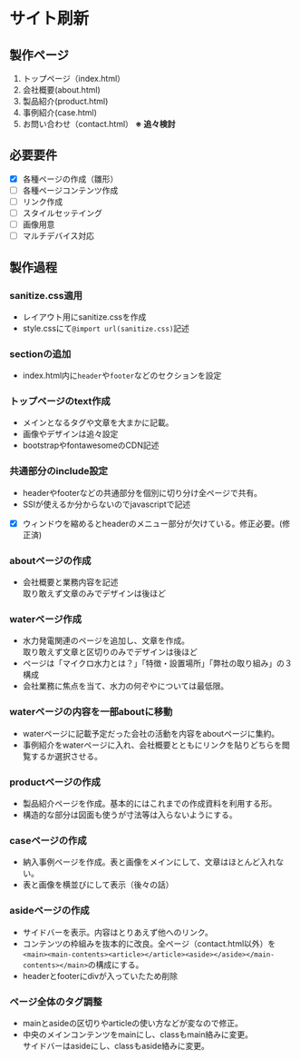 # サイト刷新

## 製作ページ

1. トップページ（index.html）
2. 会社概要(about.html)
3. 製品紹介(product.html)
4. 事例紹介(case.html)
5. お問い合わせ（contact.html）
   **※ 追々検討**

## 必要要件

- [x] 各種ページの作成（雛形）
- [ ] 各種ページコンテンツ作成
- [ ] リンク作成
- [ ] スタイルセッテイング
- [ ] 画像用意
- [ ] マルチデバイス対応

## 製作過程
 ### sanitize.css適用
  - レイアウト用にsanitize.cssを作成
  - style.cssにて```@import url(sanitize.css)```記述

 ### sectionの追加
  - index.html内に```header```や```footer```などのセクションを設定

 ### トップページのtext作成
  - メインとなるタグや文章を大まかに記載。
  - 画像やデザインは追々設定
  - bootstrapやfontawesomeのCDN記述
  
 ### 共通部分のinclude設定
  - headerやfooterなどの共通部分を個別に切り分け全ページで共有。
  - SSIが使えるか分からないのでjavascriptで記述
  - [x] ウィンドウを縮めるとheaderのメニュー部分が欠けている。修正必要。(修正済)

 ### aboutページの作成
  - 会社概要と業務内容を記述<br>
    取り敢えず文章のみでデザインは後ほど

 ### waterページ作成
  - 水力発電関連のページを追加し、文章を作成。<br>
    取り敢えず文章と区切りのみでデザインは後ほど
  - ページは「マイクロ水力とは？」「特徴・設置場所」「弊社の取り組み」の３構成
  - 会社業務に焦点を当て、水力の何ぞやについては最低限。

 ### waterページの内容を一部aboutに移動
  - waterページに記載予定だった会社の活動を内容をaboutページに集約。
  - 事例紹介をwaterページに入れ、会社概要とともにリンクを貼りどちらを閲覧するか選択させる。

 ### productページの作成
  - 製品紹介ページを作成。基本的にはこれまでの作成資料を利用する形。
  - 構造的な部分は図面も使うが寸法等は入らないようにする。

 ### caseページの作成
  - 納入事例ページを作成。表と画像をメインにして、文章はほとんど入れない。
  - 表と画像を横並びにして表示（後々の話）

 ### asideページの作成
  - サイドバーを表示。内容はとりあえず他へのリンク。
  - コンテンツの枠組みを抜本的に改良。全ページ（contact.html以外）を```<main><main-contents><article></article><aside></aside></main-contents></main>```の構成にする。
  - headerとfooterにdivが入っていたため削除

 ### ページ全体のタグ調整
  - mainとasideの区切りやarticleの使い方などが変なので修正。
  - 中央のメインコンテンツをmainにし、classもmain絡みに変更。<br> サイドバーはasideにし、classもaside絡みに変更。